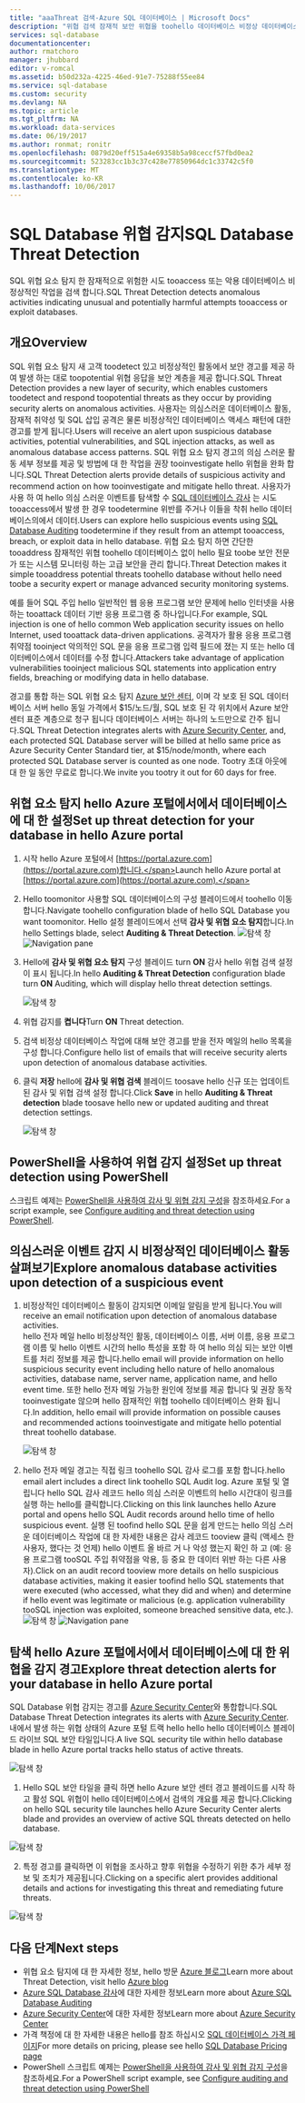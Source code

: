 ```yaml
---
title: "aaaThreat 검색-Azure SQL 데이터베이스 | Microsoft Docs"
description: "위협 검색 잠재적 보안 위협을 toohello 데이터베이스 비정상 데이터베이스 작업을 검색 합니다."
services: sql-database
documentationcenter: 
author: rmatchoro
manager: jhubbard
editor: v-romcal
ms.assetid: b50d232a-4225-46ed-91e7-75288f55ee84
ms.service: sql-database
ms.custom: security
ms.devlang: NA
ms.topic: article
ms.tgt_pltfrm: NA
ms.workload: data-services
ms.date: 06/19/2017
ms.author: ronmat; ronitr
ms.openlocfilehash: 0879d20eff515a4e69358b5a98ceccf57fbd0ea2
ms.sourcegitcommit: 523283cc1b3c37c428e77850964dc1c33742c5f0
ms.translationtype: MT
ms.contentlocale: ko-KR
ms.lasthandoff: 10/06/2017
---
```

# <a name="sql-database-threat-detection"></a><span data-ttu-id="59b3e-103">SQL Database 위협 감지</span><span class="sxs-lookup"><span data-stu-id="59b3e-103">SQL Database Threat Detection</span></span>

<span data-ttu-id="59b3e-104">SQL 위협 요소 탐지 한 잠재적으로 위험한 시도 tooaccess 또는 악용 데이터베이스 비정상적인 작업을 검색 합니다.</span><span class="sxs-lookup"><span data-stu-id="59b3e-104">SQL Threat Detection detects anomalous activities indicating unusual and potentially harmful attempts tooaccess or exploit databases.</span></span>

## <a name="overview"></a><span data-ttu-id="59b3e-105">개요</span><span class="sxs-lookup"><span data-stu-id="59b3e-105">Overview</span></span>

<span data-ttu-id="59b3e-106">SQL 위협 요소 탐지 새 고객 toodetect 있고 비정상적인 활동에서 보안 경고를 제공 하 여 발생 하는 대로 toopotential 위협 응답을 보안 계층을 제공 합니다.</span><span class="sxs-lookup"><span data-stu-id="59b3e-106">SQL Threat Detection provides a new layer of security, which enables customers toodetect and respond toopotential threats as they occur by providing security alerts on anomalous activities.</span></span>  <span data-ttu-id="59b3e-107">사용자는 의심스러운 데이터베이스 활동, 잠재적 취약성 및 SQL 삽입 공격은 물론 비정상적인 데이터베이스 액세스 패턴에 대한 경고를 받게 됩니다.</span><span class="sxs-lookup"><span data-stu-id="59b3e-107">Users will receive an alert upon suspicious database activities, potential vulnerabilities, and SQL injection attacks, as well as anomalous database access patterns.</span></span> <span data-ttu-id="59b3e-108">SQL 위협 요소 탐지 경고의 의심 스러운 활동 세부 정보를 제공 및 방법에 대 한 작업을 권장 tooinvestigate hello 위협을 완화 합니다.</span><span class="sxs-lookup"><span data-stu-id="59b3e-108">SQL Threat Detection alerts provide details of suspicious activity and recommend action on how tooinvestigate and mitigate hello threat.</span></span> <span data-ttu-id="59b3e-109">사용자가 사용 하 여 hello 의심 스러운 이벤트를 탐색할 수 [SQL 데이터베이스 감사](sql-database-auditing.md) 는 시도 tooaccess에서 발생 한 경우 toodetermine 위반를 주거나 이들을 착취 hello 데이터베이스의에서 데이터.</span><span class="sxs-lookup"><span data-stu-id="59b3e-109">Users can explore hello suspicious events using [SQL Database Auditing](sql-database-auditing.md) toodetermine if they result from an attempt tooaccess, breach, or exploit data in hello database.</span></span> <span data-ttu-id="59b3e-110">위협 요소 탐지 하면 간단한 tooaddress 잠재적인 위협 toohello 데이터베이스 없이 hello 필요 toobe 보안 전문가 또는 시스템 모니터링 하는 고급 보안을 관리 합니다.</span><span class="sxs-lookup"><span data-stu-id="59b3e-110">Threat Detection makes it simple tooaddress potential threats toohello database without hello need toobe a security expert or manage advanced security monitoring systems.</span></span>

<span data-ttu-id="59b3e-111">예를 들어 SQL 주입 hello 일반적인 웹 응용 프로그램 보안 문제에 hello 인터넷을 사용 하는 tooattack 데이터 기반 응용 프로그램 중 하나입니다.</span><span class="sxs-lookup"><span data-stu-id="59b3e-111">For example, SQL injection is one of hello common Web application security issues on hello Internet, used tooattack data-driven applications.</span></span> <span data-ttu-id="59b3e-112">공격자가 활용 응용 프로그램 취약점 tooinject 악의적인 SQL 문을 응용 프로그램 입력 필드에 졌는 지 또는 hello 데이터베이스에서 데이터를 수정 합니다.</span><span class="sxs-lookup"><span data-stu-id="59b3e-112">Attackers take advantage of application vulnerabilities tooinject malicious SQL statements into application entry fields, breaching or modifying data in hello database.</span></span>

<span data-ttu-id="59b3e-113">경고를 통합 하는 SQL 위협 요소 탐지 [Azure 보안 센터](https://azure.microsoft.com/en-us/services/security-center/), 이며 각 보호 된 SQL 데이터베이스 서버 hello 동일 가격에서 $15/노드/월, SQL 보호 된 각 위치에서 Azure 보안 센터 표준 계층으로 청구 됩니다 데이터베이스 서버는 하나의 노드만으로 간주 됩니다.</span><span class="sxs-lookup"><span data-stu-id="59b3e-113">SQL Threat Detection integrates alerts with [Azure Security Center](https://azure.microsoft.com/en-us/services/security-center/), and, each protected SQL Database server will be billed at hello same price as Azure Security Center Standard tier, at $15/node/month, where each protected SQL Database server is counted as one node.</span></span> <span data-ttu-id="59b3e-114">Tootry 초대 아웃에 대 한 일 동안 무료로 합니다.</span><span class="sxs-lookup"><span data-stu-id="59b3e-114">We invite you tootry it out for 60 days for free.</span></span> 

## <a name="set-up-threat-detection-for-your-database-in-hello-azure-portal"></a><span data-ttu-id="59b3e-115">위협 요소 탐지 hello Azure 포털에서에서 데이터베이스에 대 한 설정</span><span class="sxs-lookup"><span data-stu-id="59b3e-115">Set up threat detection for your database in hello Azure portal</span></span>
1. <span data-ttu-id="59b3e-116">시작 hello Azure 포털에서 [https://portal.azure.com](https://portal.azure.com)합니다.</span><span class="sxs-lookup"><span data-stu-id="59b3e-116">Launch hello Azure portal at [https://portal.azure.com](https://portal.azure.com).</span></span>
2. <span data-ttu-id="59b3e-117">Hello toomonitor 사용할 SQL 데이터베이스의 구성 블레이드에서 toohello 이동 합니다.</span><span class="sxs-lookup"><span data-stu-id="59b3e-117">Navigate toohello configuration blade of hello SQL Database you want toomonitor.</span></span> <span data-ttu-id="59b3e-118">Hello 설정 블레이드에서 선택 **감사 및 위협 요소 탐지**합니다.</span><span class="sxs-lookup"><span data-stu-id="59b3e-118">In hello Settings blade, select **Auditing & Threat Detection**.</span></span> 
    <span data-ttu-id="59b3e-119">![탐색 창][1]</span><span class="sxs-lookup"><span data-stu-id="59b3e-119">![Navigation pane][1]</span></span>
3. <span data-ttu-id="59b3e-120">Hello에 **감사 및 위협 요소 탐지** 구성 블레이드 turn **ON** 감사 hello 위협 검색 설정이 표시 됩니다.</span><span class="sxs-lookup"><span data-stu-id="59b3e-120">In hello **Auditing & Threat Detection** configuration blade turn **ON** Auditing, which will display hello threat detection settings.</span></span>
  
    ![탐색 창][2]
4. <span data-ttu-id="59b3e-122">위협 감지를 **켭니다**</span><span class="sxs-lookup"><span data-stu-id="59b3e-122">Turn **ON** Threat detection.</span></span>
5. <span data-ttu-id="59b3e-123">검색 비정상 데이터베이스 작업에 대해 보안 경고를 받을 전자 메일의 hello 목록을 구성 합니다.</span><span class="sxs-lookup"><span data-stu-id="59b3e-123">Configure hello list of emails that will receive security alerts upon detection of anomalous database activities.</span></span>
6. <span data-ttu-id="59b3e-124">클릭 **저장** hello에 **감사 및 위협 검색** 블레이드 toosave hello 신규 또는 업데이트 된 감사 및 위협 검색 설정 합니다.</span><span class="sxs-lookup"><span data-stu-id="59b3e-124">Click **Save** in hello **Auditing & Threat detection** blade toosave hello new or updated auditing and threat detection settings.</span></span>
       
    ![탐색 창][3]

## <a name="set-up-threat-detection-using-powershell"></a><span data-ttu-id="59b3e-126">PowerShell을 사용하여 위협 감지 설정</span><span class="sxs-lookup"><span data-stu-id="59b3e-126">Set up threat detection using PowerShell</span></span>

<span data-ttu-id="59b3e-127">스크립트 예제는 [PowerShell을 사용하여 감사 및 위협 감지 구성](scripts/sql-database-auditing-and-threat-detection-powershell.md)을 참조하세요.</span><span class="sxs-lookup"><span data-stu-id="59b3e-127">For a script example, see [Configure auditing and threat detection using PowerShell](scripts/sql-database-auditing-and-threat-detection-powershell.md).</span></span>

## <a name="explore-anomalous-database-activities-upon-detection-of-a-suspicious-event"></a><span data-ttu-id="59b3e-128">의심스러운 이벤트 감지 시 비정상적인 데이터베이스 활동 살펴보기</span><span class="sxs-lookup"><span data-stu-id="59b3e-128">Explore anomalous database activities upon detection of a suspicious event</span></span>
1. <span data-ttu-id="59b3e-129">비정상적인 데이터베이스 활동이 감지되면 이메일 알림을 받게 됩니다.</span><span class="sxs-lookup"><span data-stu-id="59b3e-129">You will receive an email notification upon detection of anomalous database activities.</span></span> <br/>
   <span data-ttu-id="59b3e-130">hello 전자 메일 hello 비정상적인 활동, 데이터베이스 이름, 서버 이름, 응용 프로그램 이름 및 hello 이벤트 시간의 hello 특성을 포함 하 여 hello 의심 되는 보안 이벤트를 처리 정보를 제공 합니다.</span><span class="sxs-lookup"><span data-stu-id="59b3e-130">hello email will provide information on hello suspicious security event including hello nature of hello anomalous activities, database name, server name, application name, and hello event time.</span></span> <span data-ttu-id="59b3e-131">또한 hello 전자 메일 가능한 원인에 정보를 제공 합니다 및 권장 동작 tooinvestigate 않으며 hello 잠재적인 위협 toohello 데이터베이스 완화 됩니다.</span><span class="sxs-lookup"><span data-stu-id="59b3e-131">In addition, hello email will provide information on possible causes and recommended actions tooinvestigate and mitigate hello potential threat toohello database.</span></span><br/>
     
    ![탐색 창][4]
2. <span data-ttu-id="59b3e-133">hello 전자 메일 경고는 직접 링크 toohello SQL 감사 로그를 포함 합니다.</span><span class="sxs-lookup"><span data-stu-id="59b3e-133">hello email alert includes a direct link toohello SQL Audit log.</span></span> <span data-ttu-id="59b3e-134">Azure 포털 및 열립니다 hello SQL 감사 레코드 hello 의심 스러운 이벤트의 hello 시간대이 링크를 실행 하는 hello를 클릭합니다.</span><span class="sxs-lookup"><span data-stu-id="59b3e-134">Clicking on this link launches hello Azure portal and opens hello SQL Audit records around hello time of hello suspicious event.</span></span> <span data-ttu-id="59b3e-135">실행 된 toofind hello SQL 문을 쉽게 만드는 hello 의심 스러운 데이터베이스 작업에 대 한 자세한 내용은 감사 레코드 tooview 클릭 (액세스 한 사용자, 했다는 것 언제) hello 이벤트 올 바르 거 나 악성 했는지 확인 하 고 (예: 응용 프로그램 tooSQL 주입 취약점을 악용, 등 중요 한 데이터 위반 하는 다른 사용자).</span><span class="sxs-lookup"><span data-stu-id="59b3e-135">Click on an audit record tooview more details on hello suspicious database activities, making it easier toofind hello SQL statements that were executed (who accessed, what they did and when) and determine if hello event was legitimate or malicious (e.g. application vulnerability tooSQL injection was exploited, someone breached sensitive data, etc.).</span></span><br/><span data-ttu-id="59b3e-136">
   ![탐색 창][5]</span><span class="sxs-lookup"><span data-stu-id="59b3e-136">
![Navigation pane][5]</span></span>


## <a name="explore-threat-detection-alerts-for-your-database-in-hello-azure-portal"></a><span data-ttu-id="59b3e-137">탐색 hello Azure 포털에서에서 데이터베이스에 대 한 위협을 감지 경고</span><span class="sxs-lookup"><span data-stu-id="59b3e-137">Explore threat detection alerts for your database in hello Azure portal</span></span>

<span data-ttu-id="59b3e-138">SQL Database 위협 감지는 경고를 [Azure Security Center](https://azure.microsoft.com/en-us/services/security-center/)와 통합합니다.</span><span class="sxs-lookup"><span data-stu-id="59b3e-138">SQL Database Threat Detection integrates its alerts with [Azure Security Center](https://azure.microsoft.com/en-us/services/security-center/).</span></span> <span data-ttu-id="59b3e-139">내에서 발생 하는 위협 상태의 Azure 포털 트랙 hello hello hello 데이터베이스 블레이드 라이브 SQL 보안 타일입니다.</span><span class="sxs-lookup"><span data-stu-id="59b3e-139">A live SQL security tile within hello database blade in hello Azure portal tracks hello status of active threats.</span></span> 

   ![탐색 창][6]
   
1. <span data-ttu-id="59b3e-141">Hello SQL 보안 타일을 클릭 하면 hello Azure 보안 센터 경고 블레이드를 시작 하 고 활성 SQL 위협이 hello 데이터베이스에서 검색의 개요를 제공 합니다.</span><span class="sxs-lookup"><span data-stu-id="59b3e-141">Clicking on hello SQL security tile launches hello Azure Security Center alerts blade and provides an overview of active SQL threats detected on hello database.</span></span> 

  ![탐색 창][7]

2. <span data-ttu-id="59b3e-143">특정 경고를 클릭하면 이 위협을 조사하고 향후 위협을 수정하기 위한 추가 세부 정보 및 조치가 제공됩니다.</span><span class="sxs-lookup"><span data-stu-id="59b3e-143">Clicking on a specific alert provides additional details and actions for investigating this threat and remediating future threats.</span></span>

  ![탐색 창][8]


## <a name="next-steps"></a><span data-ttu-id="59b3e-145">다음 단계</span><span class="sxs-lookup"><span data-stu-id="59b3e-145">Next steps</span></span>

* <span data-ttu-id="59b3e-146">위협 요소 탐지에 대 한 자세한 정보, hello 방문 [Azure 블로그](https://azure.microsoft.com/en-us/blog/azure-sql-database-threat-detection-general-availability-in-spring-2017/)</span><span class="sxs-lookup"><span data-stu-id="59b3e-146">Learn more about Threat Detection, visit hello [Azure blog](https://azure.microsoft.com/en-us/blog/azure-sql-database-threat-detection-general-availability-in-spring-2017/)</span></span> 
* <span data-ttu-id="59b3e-147">[Azure SQL Database 감사](sql-database-auditing.md)에 대한 자세한 정보</span><span class="sxs-lookup"><span data-stu-id="59b3e-147">Learn more about [Azure SQL Database Auditing](sql-database-auditing.md)</span></span>
* <span data-ttu-id="59b3e-148">[Azure Security Center](https://docs.microsoft.com/en-us/azure/security-center/security-center-intro)에 대한 자세한 정보</span><span class="sxs-lookup"><span data-stu-id="59b3e-148">Learn more about [Azure Security Center](https://docs.microsoft.com/en-us/azure/security-center/security-center-intro)</span></span>
* <span data-ttu-id="59b3e-149">가격 책정에 대 한 자세한 내용은 hello를 참조 하십시오 [SQL 데이터베이스 가격 페이지](https://azure.microsoft.com/en-us/pricing/details/sql-database/)</span><span class="sxs-lookup"><span data-stu-id="59b3e-149">For more details on pricing, please see hello [SQL Database Pricing page](https://azure.microsoft.com/en-us/pricing/details/sql-database/)</span></span>  
* <span data-ttu-id="59b3e-150">PowerShell 스크립트 예제는 [PowerShell을 사용하여 감사 및 위협 감지 구성](scripts/sql-database-auditing-and-threat-detection-powershell.md)을 참조하세요.</span><span class="sxs-lookup"><span data-stu-id="59b3e-150">For a PowerShell script example, see [Configure auditing and threat detection using PowerShell](scripts/sql-database-auditing-and-threat-detection-powershell.md)</span></span>



<!--Image references-->
[1]: ./media/sql-database-threat-detection/1_td_click_on_settings.png
[2]: ./media/sql-database-threat-detection/2_td_turn_on_auditing.png
[3]: ./media/sql-database-threat-detection/3_td_turn_on_threat_detection.png
[4]: ./media/sql-database-threat-detection/4_td_email.png
[5]: ./media/sql-database-threat-detection/5_td_audit_record_details.png
[6]: ./media/sql-database-threat-detection/6_td_security_tile_view_alerts.png
[7]: ./media/sql-database-threat-detection/7_td_SQL_security_alerts_list.png
[8]: ./media/sql-database-threat-detection/8_td_SQL_security_alert_details.png


